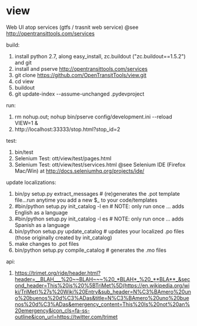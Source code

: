view
====
Web UI atop services (gtfs / trasnit web service)
@see http://opentransittools.com/services

build:
  1. install python 2.7, along easy_install, zc.buildout ("zc.buildout==1.5.2") and git
  1. install and pserve http://opentransittools.com/services
  1. git clone https://github.com/OpenTransitTools/view.git
  1. cd view
  1. buildout
  1. git update-index --assume-unchanged .pydevproject

run:
  1. rm nohup.out; nohup bin/pserve config/development.ini --reload VIEW=1 &
  1. http://localhost:33333/stop.html?stop_id=2

test:
  1. bin/test
  1. Selenium Test: ott/view/test/pages.html
  1. Selenium Test: ott/view/test/services.html
     @see Selenium IDE (Firefox Mac/Win) at http://docs.seleniumhq.org/projects/ide/

update localizations:
  1. bin/py setup.py extract_messages        # (re)generates the .pot template file...run anytime you add a new $_ to your code/templates
  1. #bin/python setup.py init_catalog -l en # NOTE: only run once ... adds English as a language
  1. #bin/python setup.py init_catalog -l es # NOTE: only run once ... adds Spanish as a language
  1. bin/python setup.py update_catalog # updates your localized .po files (those originally created by init_catalog)
  1. make changes to .pot files
  1. bin/python setup.py compile_catalog # generates the .mo files

api:
  1. https://trimet.org/ride/header.html?header=__BLAH___%20~~BLAH~~~%20_*BLAH*_%20_**BLA**_&second_header=This%20is%20%5BTriMet%5D(https://en.wikipedia.org/wiki/TriMet)%27s%20Wiki%20Entry&sub_header=N%C3%BAmero%20uno%20buenos%20d%C3%ADas&title=N%C3%BAmero%20uno%20buenos%20d%C3%ADas&emergency_content=This%20Is%20not%20an%20emergency&icon_cls=fa-ss-outline&icon_url=https://twitter.com/trimet


